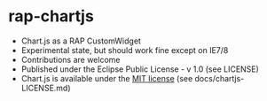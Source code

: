 rap-chartjs
===========

* Chart.js as a RAP CustomWidget
* Experimental state, but should work fine except on IE7/8
* Contributions are welcome
* Published under the Eclipse Public License - v 1.0 (see LICENSE)
* Chart.js is available under the [MIT license](http://opensource.org/licenses/MIT) (see docs/chartjs-LICENSE.md)